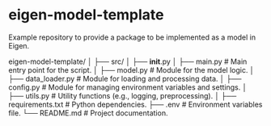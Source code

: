 # eigen-model-template
Example repository to provide a package to be implemented as a model in Eigen.

eigen-model-template/
│
├── src/
│   ├── __init__.py
│   ├── main.py                # Main entry point for the script.
│   ├── model.py               # Module for the model logic.
│   ├── data_loader.py         # Module for loading and processing data.
│   ├── config.py              # Module for managing environment variables and settings.
│   ├── utils.py               # Utility functions (e.g., logging, preprocessing).
│
├── requirements.txt           # Python dependencies.
├── .env                       # Environment variables file.
└── README.md                  # Project documentation.
